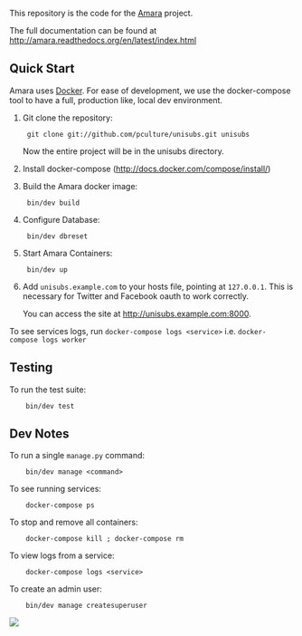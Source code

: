 This repository is the code for the [Amara](http://amara.org) project.

The full documentation can be found at
http://amara.readthedocs.org/en/latest/index.html

[Amara]: http://amara.org

Quick Start
-----------

Amara uses [Docker](http://docker.io).  For ease of development, we use the docker-compose tool to have a full, production like, local dev environment.

1. Git clone the repository:

        git clone git://github.com/pculture/unisubs.git unisubs

   Now the entire project will be in the unisubs directory.

2. Install docker-compose (http://docs.docker.com/compose/install/)

3. Build the Amara docker image:

        bin/dev build

4. Configure Database:

        bin/dev dbreset

5. Start Amara Containers:

        bin/dev up


6. Add `unisubs.example.com` to your hosts file, pointing at `127.0.0.1`.  This
   is necessary for Twitter and Facebook oauth to work correctly.

   You can access the site at <http://unisubs.example.com:8000>.

To see services logs, run `docker-compose logs <service>` i.e. `docker-compose logs worker`

Testing
-------

To run the test suite:

        bin/dev test


Dev Notes
---------

To run a single `manage.py` command:

        bin/dev manage <command>

To see running services:

        docker-compose ps

To stop and remove all containers:

        docker-compose kill ; docker-compose rm

To view logs from a service:

        docker-compose logs <service>

To create an admin user:

        bin/dev manage createsuperuser


<a href="https://zenhub.com"><img src="https://raw.githubusercontent.com/ZenHubIO/support/master/zenhub-badge.png"></a>
